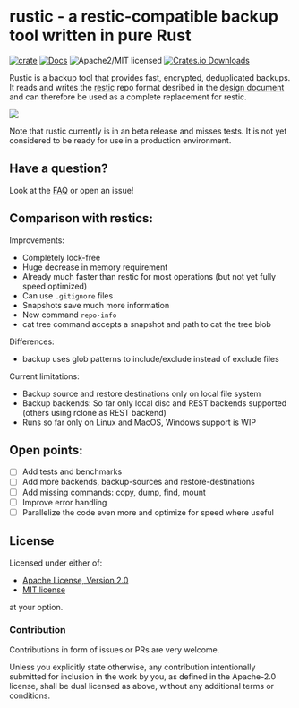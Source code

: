 # rustic - a restic-compatible backup tool written in pure Rust

[![crate][crate-image]][crate-link]
[![Docs][docs-image]][docs-link]
![Apache2/MIT licensed][license-image]
[![Crates.io Downloads][downloads-image]][crate-link]

Rustic is a backup tool that provides fast, encrypted, deduplicated backups.
It reads and writes the [restic][1] repo format desribed in the [design document][2]
and can therefore be used as a complete replacement for restic.

<img src="https://github.com/rustic-rs/rustic/blob/main/screenshots/rustic.png">

Note that rustic currently is in an beta release and misses tests.
It is not yet considered to be ready for use in a production environment.

## Have a question?

Look at the [FAQ][3] or open an issue!

## Comparison with restics:

Improvements:
 * Completely lock-free
 * Huge decrease in memory requirement
 * Already much faster than restic for most operations (but not yet fully speed optimized)
 * Can use `.gitignore` files
 * Snapshots save much more information
 * New command `repo-info`
 * cat tree command accepts a snapshot and path to cat the tree blob

Differences:
 * backup uses glob patterns to include/exclude instead of exclude files

Current limitations:
 * Backup source and restore destinations only on local file system
 * Backup backends: So far only local disc and REST backends supported (others using rclone as REST backend)
 * Runs so far only on Linux and MacOS, Windows support is WIP
 
## Open points:
 * [ ] Add tests and benchmarks
 * [ ] Add more backends, backup-sources and restore-destinations
 * [ ] Add missing commands: copy, dump, find, mount
 * [ ] Improve error handling
 * [ ] Parallelize the code even more and optimize for speed where useful

## License

Licensed under either of:

 * [Apache License, Version 2.0](http://www.apache.org/licenses/LICENSE-2.0)
 * [MIT license](http://opensource.org/licenses/MIT)

at your option.

### Contribution

Contributions in form of issues or PRs are very welcome.

Unless you explicitly state otherwise, any contribution intentionally submitted
for inclusion in the work by you, as defined in the Apache-2.0 license, shall be
dual licensed as above, without any additional terms or conditions.


[//]: # (badges)

[crate-image]: https://img.shields.io/crates/v/rustic-rs.svg
[crate-link]: https://crates.io/crates/rustic-rs
[docs-image]: https://docs.rs/rustic-rs/badge.svg
[docs-link]: https://docs.rs/rustic-rs/
[license-image]: https://img.shields.io/badge/license-Apache2.0/MIT-blue.svg
[downloads-image]: https://img.shields.io/crates/d/rustic-rs.svg

[//]: # (general links)

[1]: https://github.com/restic/restic
[2]: https://github.com/restic/restic/blob/master/doc/design.rst
[3]: https://github.com/rustic-rs/rustic/blob/main/FAQ.md
